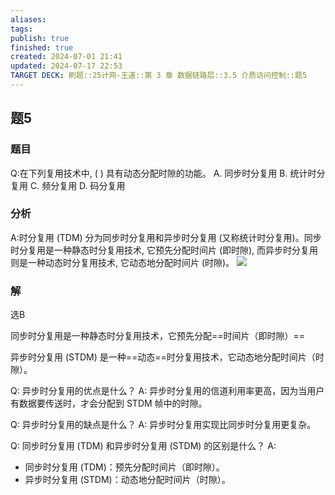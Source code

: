 ```yaml
---
aliases: 
tags: 
publish: true
finished: true
created: 2024-07-01 21:41
updated: 2024-07-17 22:53
TARGET DECK: 刷题::25计网-王道::第 3 章 数据链路层::3.5 介质访问控制::题5
---
```


## 题5
### 题目
Q:在下列复用技术中, ( ) 具有动态分配时隙的功能。
A. 同步时分复用 B. 统计时分复用 C. 频分复用 D. 码分复用
### 分析
A:时分复用 (TDM) 分为同步时分复用和异步时分复用 (又称统计时分复用)。同步时分复用是一种静态时分复用技术, 它预先分配时间片 (即时隙), 而异步时分复用则是一种动态时分复用技术, 它动态地分配时间片 (时隙)。 
![](https://img.hwenyi.live/202407172253562.webp)
### 解
选B





同步时分复用是一种静态时分复用技术，它预先分配==时间片（即时隙）==



异步时分复用 (STDM) 是一种==动态==时分复用技术，它动态地分配时间片（时隙）。


Q: 异步时分复用的优点是什么？
A: 异步时分复用的信道利用率更高，因为当用户有数据要传送时，才会分配到 STDM 帧中的时隙。


Q: 异步时分复用的缺点是什么？
A: 异步时分复用实现比同步时分复用更复杂。



Q: 同步时分复用 (TDM) 和异步时分复用 (STDM) 的区别是什么？
A: 
- 同步时分复用 (TDM)：预先分配时间片（即时隙）。
- 异步时分复用 (STDM)：动态地分配时间片（时隙）。


